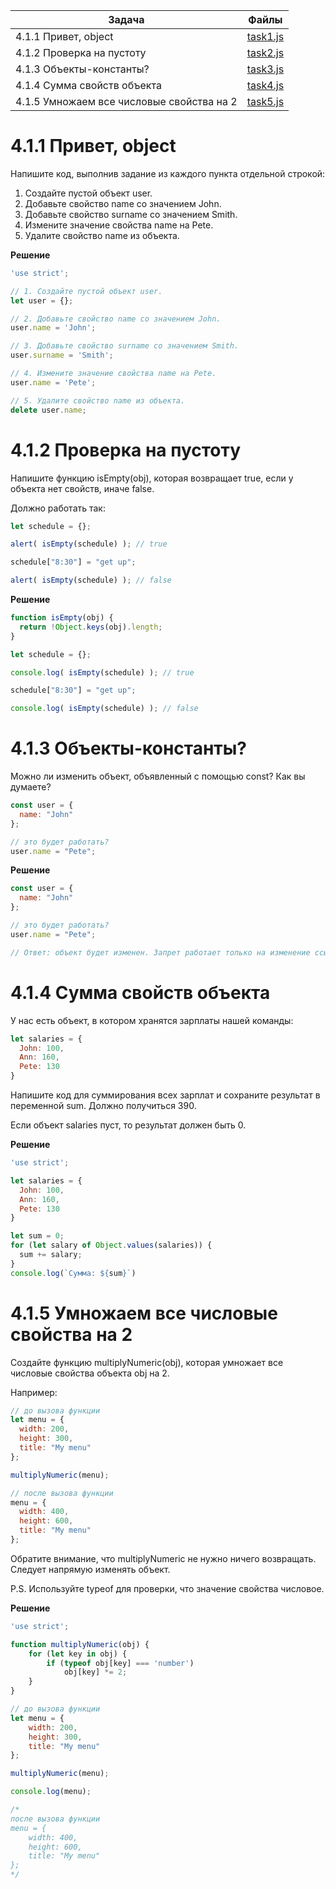 | Задача | Файлы |
| --- | --- |
| 4.1.1 Привет, object | [task1.js](task1.js) |
| 4.1.2 Проверка на пустоту | [task2.js](task2.js) |
| 4.1.3 Объекты-константы? | [task3.js](task3.js) |
| 4.1.4 Сумма свойств объекта | [task4.js](task4.js) |
| 4.1.5 Умножаем все числовые свойства на 2 | [task5.js](task5.js) |

# 4.1.1 Привет, object
Напишите код, выполнив задание из каждого пункта отдельной строкой:

1. Создайте пустой объект user.
2. Добавьте свойство name со значением John.
3. Добавьте свойство surname со значением Smith.
4. Измените значение свойства name на Pete.
5. Удалите свойство name из объекта.

**Решение**
```javascript
'use strict';

// 1. Создайте пустой объект user.
let user = {};

// 2. Добавьте свойство name со значением John.
user.name = 'John';

// 3. Добавьте свойство surname со значением Smith.
user.surname = 'Smith';

// 4. Измените значение свойства name на Pete.
user.name = 'Pete';

// 5. Удалите свойство name из объекта.
delete user.name;
```

# 4.1.2 Проверка на пустоту
Напишите функцию isEmpty(obj), которая возвращает true, если у объекта нет свойств, иначе false.

Должно работать так:
```javascript
let schedule = {};

alert( isEmpty(schedule) ); // true

schedule["8:30"] = "get up";

alert( isEmpty(schedule) ); // false
```

**Решение**
```javascript
function isEmpty(obj) {
  return !Object.keys(obj).length;
}

let schedule = {};

console.log( isEmpty(schedule) ); // true

schedule["8:30"] = "get up";

console.log( isEmpty(schedule) ); // false
```

# 4.1.3 Объекты-константы?
Можно ли изменить объект, объявленный с помощью const? Как вы думаете?
```javascript
const user = {
  name: "John"
};

// это будет работать?
user.name = "Pete";
```

**Решение**
```javascript
const user = {
  name: "John"
};

// это будет работать?
user.name = "Pete";

// Ответ: объект будет изменен. Запрет работает только на изменение ссылки user
```

# 4.1.4 Сумма свойств объекта
У нас есть объект, в котором хранятся зарплаты нашей команды:
```javascript
let salaries = {
  John: 100,
  Ann: 160,
  Pete: 130
}
```
Напишите код для суммирования всех зарплат и сохраните результат в переменной sum. Должно получиться 390.

Если объект salaries пуст, то результат должен быть 0.

**Решение**
```javascript
'use strict';

let salaries = {
  John: 100,
  Ann: 160,
  Pete: 130
}

let sum = 0;
for (let salary of Object.values(salaries)) {
  sum += salary;
}
console.log(`Сумма: ${sum}`)
```

# 4.1.5 Умножаем все числовые свойства на 2
Создайте функцию multiplyNumeric(obj), которая умножает все числовые свойства объекта obj на 2.

Например:
```javascript
// до вызова функции
let menu = {
  width: 200,
  height: 300,
  title: "My menu"
};

multiplyNumeric(menu);

// после вызова функции
menu = {
  width: 400,
  height: 600,
  title: "My menu"
};
```
Обратите внимание, что multiplyNumeric не нужно ничего возвращать. Следует напрямую изменять объект.

P.S. Используйте typeof для проверки, что значение свойства числовое.

**Решение**
```javascript
'use strict';

function multiplyNumeric(obj) {
    for (let key in obj) {
        if (typeof obj[key] === 'number')
            obj[key] *= 2;
    }
}

// до вызова функции
let menu = {
    width: 200,
    height: 300,
    title: "My menu"
};

multiplyNumeric(menu);

console.log(menu);

/* 
после вызова функции
menu = {
    width: 400,
    height: 600,
    title: "My menu"
};
*/
```